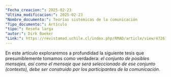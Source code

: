 ```yaml
---
"Fecha_creacion:": 2025-02-23
"Ultima_modificacion:": 2025-02-23
"Nombre_documento:": Teorías sistémicas de la comunicación
"Tipo_documento:": Artículo
"tipo:": Reseña larga
"autor:": Dirk Baeker
"Link:": https://revistamad.uchile.cl/index.php/RMAD/article/view/47267/49290
---
```


En este artículo exploraremos a profundidad la siguiente tesis que presumiblemente tomamos como verdadera: *el conjunto de posibles mensajes, así como el mensaje que será seleccionado de ese conjunto (contexto), debe ser construido por los participantes de la comunicación*. 





 
